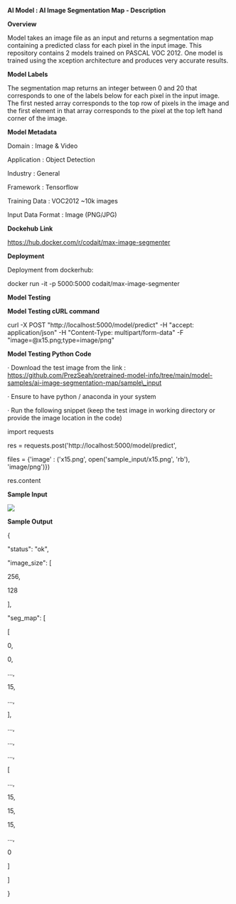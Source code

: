 
**AI Model : AI Image Segmentation Map - Description**

**Overview**

Model takes an image file as an input and returns a segmentation map containing a predicted class for each pixel in the input image. This repository contains 2 models trained on PASCAL VOC 2012. One model is trained using the xception architecture and produces very accurate results.

**Model Labels**

The segmentation map returns an integer between 0 and 20 that corresponds to one of the labels below for each pixel in the input image. The first nested array corresponds to the top row of pixels in the image and the first element in that array corresponds to the pixel at the top left hand corner of the image.

**Model Metadata**

Domain : Image & Video

Application : Object Detection

Industry : General

Framework : Tensorflow

Training Data : VOC2012 ~10k images

Input Data Format : Image (PNG/JPG)

**Dockehub** **Link**

https://hub.docker.com/r/codait/max-image-segmenter

**Deployment**

Deployment from dockerhub:

docker run -it -p 5000:5000 codait/max-image-segmenter

**Model Testing**

**Model Testing cURL command**

curl -X POST "http://localhost:5000/model/predict" -H "accept: application/json" -H "Content-Type: multipart/form-data" -F "image=@x15.png;type=image/png"

**Model Testing Python Code**

· Download the test image from the link :  
https://github.com/PrezSeah/pretrained-model-info/tree/main/model-samples/ai-image-segmentation-map/sample\_input

· Ensure to have python / anaconda in your system

· Run the following snippet (keep the test image in working directory or provide the image location in the code)

import requests

res = requests.post('http://localhost:5000/model/predict', 

 files = {'image' : ('x15.png', open('sample\_input/x15.png', 'rb'), 'image/png')})

res.content  
  
**Sample Input**

![](https://github.com/PrezSeah/pretrained-model-info/raw/main/model-samples/ai-image-segmentation-map/ai-image-segmentation-map-description_files/image002.jpg)

**Sample Output**

{

 "status": "ok",

 "image\_size": \[

 256,

 128

 \],

 "seg\_map": \[

 \[

 0,

 0,

 ...,

 15,

 ...,

 \],

 ...,

 ...,

 ...,

 \[

 ...,

 15,

 15,

 15,

 ...,

 0

 \]

 \]

}
